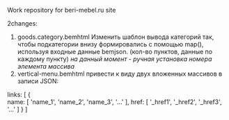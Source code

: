 Work repository for beri-mebel.ru site


2changes:

1. goods.category.bemhtml
Изменить шаблон вывода категорий так, чтобы подкатегории внизу формировались с помощью map(), используя входные данные bemjson. (кол-во пунктов, данные по каждому пункту)
<i> на данный момент - ручная установка номера элемента массива </i>
2. vertical-menu.bemhtml
привести к виду двух вложенных массивов в записи JSON:

links: [
	{	
		name: [ 'name_1', 'name_2', 'name_3', '...'  ],
		href: [ '_href1', '_href2', '_href3', '...' ]
	}
]